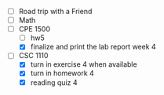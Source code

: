 - [ ] Road trip with a Friend
- [ ] Math
- [ ] CPE 1500
	 - [ ] hw5
	 - [x] finalize and print the lab report week 4
- [ ] CSC 1110
	- [x] turn in exercise 4 when available
	- [x] turn in homework 4
	- [x] reading quiz 4